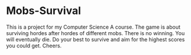 # Mobs-Survival
This is a project for my Computer Science A course. The game is about surviving hordes after hordes of different mobs. There is no winning. You will eventually die. Do your best to survive and aim for the highest scores you could get. Cheers.
